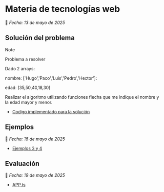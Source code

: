 # Materia de tecnologías web
📅 *Fecha: 13 de mayo de 2025*

## Solución del problema

>[!Note]
>Problema a resolver
>
>Dado 2 arrays:
>
>nombre: ['Hugo','Paco','Luis','Pedro','Hector']:
>
>edad: [35,50,40,18,30]
>
>Realizar el algoritmo utilizando funciones flecha que me indique el nombre y la edad mayor y menor.

* [Codigo implementado para la solución](solucion.ts)



## Ejemplos
📅 *Fecha: 16 de mayo de 2025*
* [Ejemplos 3 y 4](https://github.com/ahmAriza01/Tecnolog-as-Web/blob/main/viernes16)

## Evaluación
📅 *Fecha: 19 de mayo de 2025*
* [APP.ts](https://github.com/ahmAriza01/Tecnolog-as-Web/blob/main/No_trabajar)
